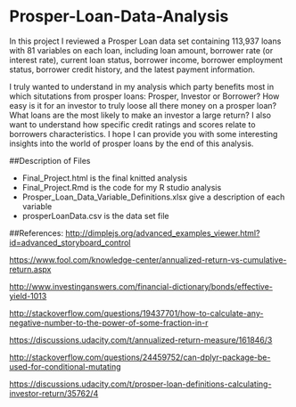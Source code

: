 # Prosper-Loan-Data-Analysis

In this project I reviewed a Prosper Loan data set containing 113,937 loans with 81 variables on each loan, including 
loan amount, borrower rate (or interest rate), current loan status, 
borrower income, borrower employment status, borrower credit history, 
and the latest payment information.

I truly wanted to understand in my analysis which party benefits most in which
situtations from prosper loans: Prosper, Investor or Borrower? How easy is it
for an investor to truly loose all there money on a prosper loan? What loans
are the most likely to make an investor a large return? I also want to
understand how specific credit ratings and scores relate to borrowers 
characteristics. I hope I can provide you with some interesting insights 
into the world of prosper loans by the end of this analysis.

##Description of Files
* Final_Project.html is the final knitted analysis
* Final_Project.Rmd is the code for my R studio analysis
* Prosper_Loan_Data_Variable_Definitions.xlsx give a description of each variable
* prosperLoanData.csv is the data set file

##References:
http://dimplejs.org/advanced_examples_viewer.html?id=advanced_storyboard_control

https://www.fool.com/knowledge-center/annualized-return-vs-cumulative-return.aspx

http://www.investinganswers.com/financial-dictionary/bonds/effective-yield-1013

http://stackoverflow.com/questions/19437701/how-to-calculate-any-negative-number-to-the-power-of-some-fraction-in-r

https://discussions.udacity.com/t/annualized-return-measure/161846/3

http://stackoverflow.com/questions/24459752/can-dplyr-package-be-used-for-conditional-mutating

https://discussions.udacity.com/t/prosper-loan-definitions-calculating-investor-return/35762/4